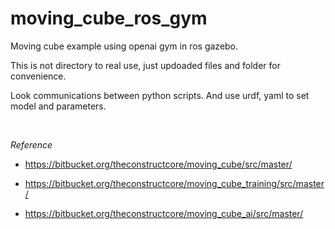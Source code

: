 # moving_cube_ros_gym

Moving cube example using openai gym in ros gazebo.

This is not directory to real use, just updoaded files and folder for convenience.

Look communications between python scripts. And use urdf, yaml to set model and parameters.

<br>

<em>Reference</em>

- https://bitbucket.org/theconstructcore/moving_cube/src/master/

- https://bitbucket.org/theconstructcore/moving_cube_training/src/master/

- https://bitbucket.org/theconstructcore/moving_cube_ai/src/master/